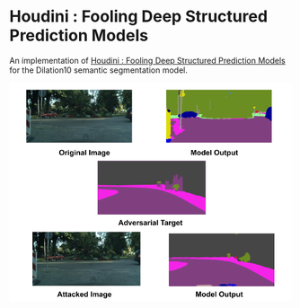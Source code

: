 # Houdini : Fooling Deep Structured Prediction Models
An implementation of [Houdini : Fooling Deep Structured Prediction Models](https://arxiv.org/abs/1707.05373) for the Dilation10 semantic segmentation model.

![Illustration](/images/readme_img.png)